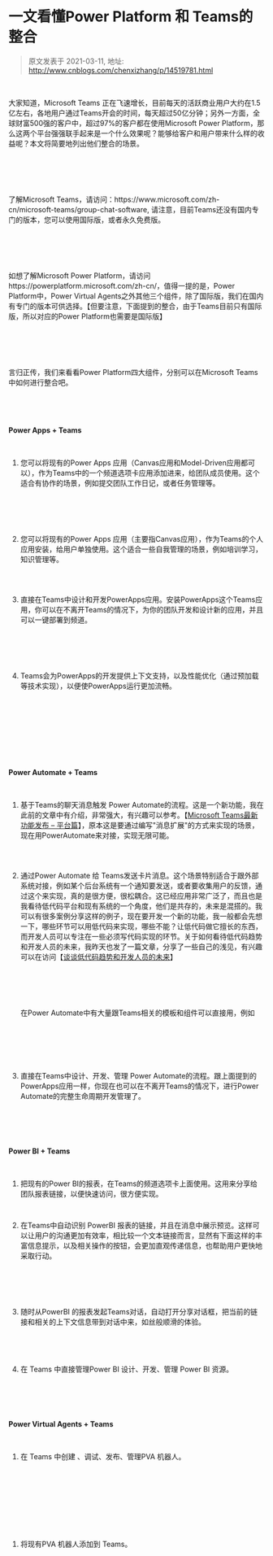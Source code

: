 # 一文看懂Power Platform 和 Teams的整合 
> 原文发表于 2021-03-11, 地址: http://www.cnblogs.com/chenxizhang/p/14519781.html 


<p>
 </p><p><span>大家知道，Microsoft Teams 正在飞速增长，目前每天的活跃商业用户大约在1.5亿左右，各地用户通过Teams开会的时间，每天超过50亿分钟；另外一方面，全球财富500强的客户中，超过97%的客户都在使用Microsoft Power Platform，那么这两个平台强强联手起来是一个什么效果呢？能够给客户和用户带来什么样的收益呢？本文将简要地列出他们整合的场景。
</span></p><p>
 </p><p><img src="https://img2020.cnblogs.com/blog/9072/202103/9072-20210311182755336-1216186924.png" alt=""/><span>
		</span></p><p>
 </p><p><span>了解Microsoft Teams，请访问：https://www.microsoft.com/zh-cn/microsoft-teams/group-chat-software, 请注意，目前Teams还没有国内专门的版本，您可以使用国际版，或者永久免费版。
</span></p><p><img src="https://img2020.cnblogs.com/blog/9072/202103/9072-20210311182757546-1216092512.png" alt=""/><span>
		</span></p><p>
 </p><p>
 </p><p><span>如想了解Microsoft Power Platform，请访问 https://powerplatform.microsoft.com/zh-cn/，值得一提的是，Power Platform中，Power Virtual Agents之外其他三个组件，除了国际版，我们在国内有专门的版本可供选择。【但要注意，下面提到的整合，由于Teams目前只有国际版，所以对应的Power Platform也需要是国际版】
</span></p><p>
 </p><p><img src="https://img2020.cnblogs.com/blog/9072/202103/9072-20210311182758747-1835834118.png" alt=""/><img src="https://img2020.cnblogs.com/blog/9072/202103/9072-20210311182759077-635796535.png" alt=""/><span>
		</span></p><p>
 </p><p><span>言归正传，我们来看看Power Platform四大组件，分别可以在Microsoft Teams中如何进行整合吧。
</span></p><p>
 </p><p>
 </p><p><span><span><strong>Power Apps + Teams</strong></span><span>
			</span></span></p><p>
 </p><ol><li><div><span>您可以将现有的Power Apps 应用（Canvas应用和Model-Driven应用都可以），作为Teams中的一个频道选项卡应用添加进来，给团队成员使用。这个适合有协作的场景，例如提交团队工作日记，或者任务管理等。
</span></div><p><img src="https://img2020.cnblogs.com/blog/9072/202103/9072-20210311182800051-1736026633.png" alt=""/><span>
				</span></p><p>
 </p><p>
 </p></li><li><div><span>您可以将现有的Power Apps 应用（主要指Canvas应用），作为Teams的个人应用安装，给用户单独使用。这个适合一些自我管理的场景，例如培训学习，知识管理等。
</span></div><p><img src="https://img2020.cnblogs.com/blog/9072/202103/9072-20210311182800637-1565313832.png" alt=""/><span>
				</span></p><p>
 </p></li><li><div><span>直接在Teams中设计和开发PowerApps应用。安装PowerApps这个Teams应用，你可以在不离开Teams的情况下，为你的团队开发和设计新的应用，并且可以一键部署到频道。
</span></div><p><img src="https://img2020.cnblogs.com/blog/9072/202103/9072-20210311182801393-1494116350.png" alt=""/><span>
				</span></p><p>
 </p><p>
 </p></li><li><div><span>Teams会为PowerApps的开发提供上下文支持，以及性能优化（通过预加载等技术实现），以便使PowerApps运行更加流畅。
</span></div><p>
 </p><p><img src="https://img2020.cnblogs.com/blog/9072/202103/9072-20210311182802008-870930573.png" alt=""/><span>
				</span></p><p>
 </p><p>
 </p></li></ol><p>
 </p><p><span><span><strong>Power Automate + Teams</strong></span><span>
			</span></span></p><p>
 </p><ol><li><div><span>基于Teams的聊天消息触发 Power Automate的流程。这是一个新功能，我在此前的文章中有介绍，非常强大，有兴趣可以参考。【<a href="http://mp.weixin.qq.com/s?__biz=MzU0Njk2MjYxNw==&amp;mid=2247483878&amp;idx=1&amp;sn=b6fe43f6062f39abebc7d054e9b0ea84&amp;chksm=fb54ec30cc23652617576360353f6d63611f6d4a19eeb01e333b5cfc41f8c882ca8ba81f0ffe&amp;scene=21" target="_blank"><span>Microsoft Teams最新功能发布 – 平台篇</span></a>】，原本这是要通过编写"消息扩展"的方式来实现的场景，现在用PowerAutomate来对接，实现无限可能。
</span></div><p>
 </p><p><img src="https://img2020.cnblogs.com/blog/9072/202103/9072-20210311182802763-1165903476.png" alt=""/><span>
				</span></p></li><li><div><span>通过Power Automate 给 Teams发送卡片消息。这个场景特别适合于跟外部系统对接，例如某个后台系统有一个通知要发送，或者要收集用户的反馈，通过这个来实现，真的是很方便，很松耦合。这已经应用非常广泛了，而且也是我看待低代码平台和现有系统的一个角度，他们是共存的，未来是混搭的。我可以有很多案例分享这样的例子，现在要开发一个新的功能，我一般都会先想一下，哪些环节可以用低代码来实现，哪些不能？让低代码做它擅长的东西，而开发人员可以专注在一些必须写代码实现的环节。关于如何看待低代码趋势和开发人员的未来，我昨天也发了一篇文章，分享了一些自己的浅见，有兴趣可以在访问【<a href="https://mp.weixin.qq.com/s?__biz=MjM5ODEyNjE5OA==&amp;mid=2455456590&amp;idx=1&amp;sn=bc150046d6d63cd26d534e4f6861c4bc&amp;scene=21" target="_blank"><span>谈谈低代码趋势和开发人员的未来</span></a>】
</span></div><p>
 </p><p><img src="https://img2020.cnblogs.com/blog/9072/202103/9072-20210311182803324-1645978246.png" alt=""/><span>
				</span></p><p>
 </p><p><span>在Power Automate中有大量跟Teams相关的模板和组件可以直接用，例如
</span></p><p><img src="https://img2020.cnblogs.com/blog/9072/202103/9072-20210311182804268-1961579055.png" alt=""/><span>
				</span></p><p>
 </p><p><img src="https://img2020.cnblogs.com/blog/9072/202103/9072-20210311182804917-279499683.png" alt=""/><span>
				</span></p><p>
 </p></li><li><div><span>直接在Teams中设计、开发、管理 Power Automate的流程。跟上面提到的PowerApps应用一样，你现在也可以在不离开Teams的情况下，进行Power Automate的完整生命周期开发管理了。
</span></div><p><img src="https://img2020.cnblogs.com/blog/9072/202103/9072-20210311182805539-1423856743.png" alt=""/><span>
				</span></p><p>
 </p></li></ol><p>
 </p><p><span><span><strong>Power BI + Teams</strong></span><span>
			</span></span></p><p>
 </p><ol><li><div><span>把现有的Power BI的报表，在Teams的频道选项卡上面使用。这用来分享给团队报表链接，以便快速访问，很方便实现。
</span></div><p><img src="https://img2020.cnblogs.com/blog/9072/202103/9072-20210311182805981-2012675590.png" alt=""/><span>
				</span></p><p><img src="https://img2020.cnblogs.com/blog/9072/202103/9072-20210311182806430-638666309.png" alt=""/><span>
				</span></p></li><li><div><span>在Teams中自动识别 PowerBI 报表的链接，并且在消息中展示预览。这样可以让用户的沟通更加有效率，相比较一个文本链接而言，显然有下面这样的丰富信息提示，以及相关操作的按钮，会更加直观传递信息，也帮助用户更快地采取行动。
</span></div><p>
 </p><p><img src="https://img2020.cnblogs.com/blog/9072/202103/9072-20210311182807164-1760799293.png" alt=""/><span>
				</span></p><p>
 </p></li><li><div><span>随时从PowerBI 的报表发起Teams对话，自动打开分享对话框，把当前的链接和相关的上下文信息带到对话中来，如丝般顺滑的体验。
</span></div><p>
 </p><p><img src="https://img2020.cnblogs.com/blog/9072/202103/9072-20210311182807557-1529493021.png" alt=""/><span>
				</span></p><p><img src="https://img2020.cnblogs.com/blog/9072/202103/9072-20210311182808526-947812359.png" alt=""/><span>
				</span></p></li><li><div><span>在 Teams 中直接管理Power BI 设计、开发、管理 Power BI 资源。
</span></div><p><img src="https://img2020.cnblogs.com/blog/9072/202103/9072-20210311182809860-1590066191.png" alt=""/><span>
				</span></p></li></ol><p>
 </p><p>
 </p><p><span><span><strong>Power Virtual Agents + Teams</strong></span><span>
			</span></span></p><p>
 </p><ol><li><div><span>在 Teams 中创建 、调试、发布、管理PVA 机器人。
</span></div><p>
 </p><p><img src="https://img2020.cnblogs.com/blog/9072/202103/9072-20210311182810570-1455380503.png" alt=""/><span>
				</span></p></li></ol><p>
 </p><p>
 </p><p>
 </p><ol><li><div><span>将现有PVA 机器人添加到 Teams。
</span></div><p>
 </p><p><img src="https://img2020.cnblogs.com/blog/9072/202103/9072-20210311182811486-280775727.png" alt=""/><span>
				</span></p></li></ol><p><span>
		</span> </p>